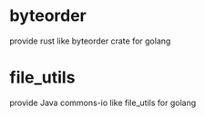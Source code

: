 # byteorder

provide rust like byteorder crate for golang    


# file_utils

provide Java commons-io like file_utils for golang